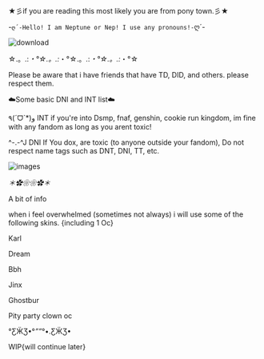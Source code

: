 ★彡if you are reading this most likely you are from pony town.彡★


-`ღ´-Hello! I am Neptune or Nep! I use any pronouns!-`ღ´-

![download](https://user-images.githubusercontent.com/104800999/174867794-adeecf12-efd2-463c-b5cb-4bb3f6bc46b1.jpg)

☆.。.:*・°☆.。.:*・°☆.。.:*・°☆.。.:*・°☆

Please be aware that i have friends that have TD, DID, and others. please respect them.

☁️Some basic DNI and INT list☁️

٩(ˊᗜˋ*)و INT if you're into Dsmp, fnaf, genshin, cookie run kingdom, im fine with any fandom as long as you arent toxic!

^-.-^J DNI If You dox, are toxic (to anyone outside your fandom), Do not respect name tags such as DNT, DNI, TT, etc. 

![images](https://user-images.githubusercontent.com/104800999/174871611-289df4f6-7ccb-4d28-8ba4-0db5ac429fae.jpg)

*＊✿❀❀✿＊*

A bit of info 

when i feel overwhelmed (sometimes not always) i will use some of the following skins. {including 1 Oc}

Karl

Dream

Bbh

Jinx

Ghostbur

Pity party clown oc

°ƸӜƷ•°*””*°•.ƸӜƷ•

WIP{will continue later}
